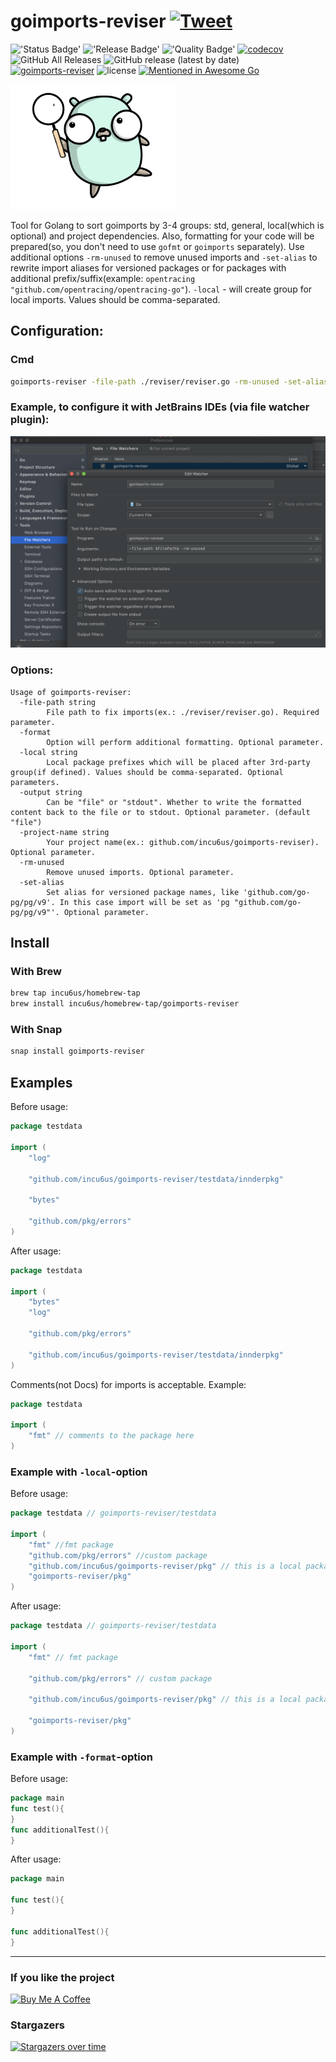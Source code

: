 # goimports-reviser [![Tweet](https://img.shields.io/twitter/url/http/shields.io.svg?style=social)](https://twitter.com/intent/tweet?text=Right%20golang%20imports%20sorting%20and%20code%20formatting%20tool%20(goimports%20alternative)&url=https://github.com/incu6us/goimports-reviser&hashtags=golang,code,goimports-reviser,goimports,gofmt,developers)
!['Status Badge'](https://github.com/incu6us/goimports-reviser/workflows/build/badge.svg)
!['Release Badge'](https://github.com/incu6us/goimports-reviser/workflows/release/badge.svg)
!['Quality Badge'](https://goreportcard.com/badge/github.com/incu6us/goimports-reviser)
[![codecov](https://codecov.io/gh/incu6us/goimports-reviser/branch/master/graph/badge.svg)](https://codecov.io/gh/incu6us/goimports-reviser)
![GitHub All Releases](https://img.shields.io/github/downloads/incu6us/goimports-reviser/total?color=green)
![GitHub release (latest by date)](https://img.shields.io/github/v/release/incu6us/goimports-reviser?color=green)
[![goimports-reviser](https://snapcraft.io//goimports-reviser/badge.svg)](https://snapcraft.io/goimports-reviser)
![license](https://img.shields.io/github/license/incu6us/goimports-reviser)
[![Mentioned in Awesome Go](https://awesome.re/mentioned-badge.svg)](https://github.com/avelino/awesome-go) 


!['logo'](./images/reviser-muscot_200.png)


Tool for Golang to sort goimports by 3-4 groups: std, general, local(which is optional) and project dependencies.
Also, formatting for your code will be prepared(so, you don't need to use `gofmt` or `goimports` separately). 
Use additional options `-rm-unused` to remove unused imports and `-set-alias` to rewrite import aliases for versioned packages or for packages with additional prefix/suffix(example: `opentracing "github.com/opentracing/opentracing-go"`).
`-local` - will create group for local imports. Values should be comma-separated.


## Configuration:
### Cmd
```bash
goimports-reviser -file-path ./reviser/reviser.go -rm-unused -set-alias -format
```

### Example, to configure it with JetBrains IDEs (via file watcher plugin):
![example](./images/image.png)


### Options:
```text
Usage of goimports-reviser:
  -file-path string
        File path to fix imports(ex.: ./reviser/reviser.go). Required parameter.
  -format
        Option will perform additional formatting. Optional parameter.
  -local string
        Local package prefixes which will be placed after 3rd-party group(if defined). Values should be comma-separated. Optional parameters.
  -output string
        Can be "file" or "stdout". Whether to write the formatted content back to the file or to stdout. Optional parameter. (default "file")
  -project-name string
        Your project name(ex.: github.com/incu6us/goimports-reviser). Optional parameter.
  -rm-unused
        Remove unused imports. Optional parameter.
  -set-alias
        Set alias for versioned package names, like 'github.com/go-pg/pg/v9'. In this case import will be set as 'pg "github.com/go-pg/pg/v9"'. Optional parameter.
```

## Install
### With Brew
```bash
brew tap incu6us/homebrew-tap
brew install incu6us/homebrew-tap/goimports-reviser
```

### With Snap
```bash
snap install goimports-reviser
```

## Examples
Before usage:
```go
package testdata

import (
	"log"

	"github.com/incu6us/goimports-reviser/testdata/innderpkg"

	"bytes"

	"github.com/pkg/errors"
)
``` 

After usage:
```go
package testdata

import (
	"bytes"
	"log"
	
	"github.com/pkg/errors"
	
	"github.com/incu6us/goimports-reviser/testdata/innderpkg"
)
```

Comments(not Docs) for imports is acceptable. Example:
```go
package testdata

import (
    "fmt" // comments to the package here
)
```  

### Example with `-local`-option

Before usage:

```go
package testdata // goimports-reviser/testdata

import (
	"fmt" //fmt package
	"github.com/pkg/errors" //custom package
	"github.com/incu6us/goimports-reviser/pkg" // this is a local package which is not a part of the project
	"goimports-reviser/pkg"
)
```

After usage:
```go
package testdata // goimports-reviser/testdata

import (
	"fmt" // fmt package

	"github.com/pkg/errors" // custom package

	"github.com/incu6us/goimports-reviser/pkg" // this is a local package which is not a part of the project

	"goimports-reviser/pkg"
)
```

### Example with `-format`-option

Before usage:
```go
package main
func test(){
}
func additionalTest(){
}
```

After usage:
```go
package main

func test(){
}

func additionalTest(){
}
```

---

### If you like the project 

<a href="https://www.buymeacoffee.com/slavka" target="_blank"><img src="https://cdn.buymeacoffee.com/buttons/v2/default-yellow.png" alt="Buy Me A Coffee" style="height: 60px !important;width: 217px !important;"></a>

### Stargazers

[![Stargazers over time](https://starchart.cc/incu6us/goimports-reviser.svg)](https://starchart.cc/incu6us/goimports-reviser)
